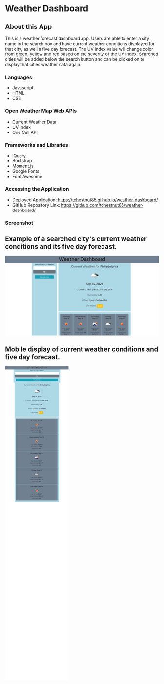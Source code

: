 # Weather Dashboard

## About this App 
This is a weather forecast dashboard app. Users are able to enter a city name in the search box and have current weather conditions displayed for that city, as well a five day forecast.
The UV index value will change color from green, yellow and red based on the severity of the UV index.
Searched cities will be added below the search button and can be clicked on to display that cities weather data again.

### Languages
* Javascript
* HTML
* CSS

### Open Weather Map Web APIs
* Current Weather Data
* UV Index 
* One Call API

### Frameworks and Libraries
* jQuery
* Bootstrap
* Moment.js
* Google Fonts
* Font Awesome

### Accessing the Application
* Deployed Application: https://tchestnut85.github.io/weather-dashboard/
* GitHub Repository Link: https://github.com/tchestnut85/weather-dashboard/

### Screenshot

## Example of a searched city's current weather conditions and its five day forecast.

<img src=./assets/images/screenshot-1.JPG/>

## Mobile display of current weather conditions and five day forecast.

<img src=./assets/images/screenshot-2.JPG/>